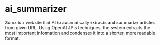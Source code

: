 # ai_summarizer
Sumz is a website that AI to automatically extracts and summarize articles from given URL. Using OpenAI APIs techniques, the system extracts the most important information and condenses it into a shorter, more readable format.
